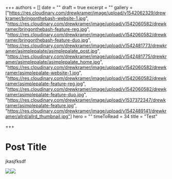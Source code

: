 +++
authors = []
date = ""
draft = true
excerpt = ""
gallery = ["https://res.cloudinary.com/drewkramer/image/upload/v1542062329/drewkramer/bringonthebash-website-1.jpg", "https://res.cloudinary.com/drewkramer/image/upload/v1542060582/drewkramer/bringonthebash-feature-reg.jpg", "https://res.cloudinary.com/drewkramer/image/upload/v1542060582/drewkramer/bringonthebash-feature-duo.jpg", "https://res.cloudinary.com/drewkramer/image/upload/v1542481773/drewkramer/asimplepalate/asimplepalate_post.jpg", "https://res.cloudinary.com/drewkramer/image/upload/v1542481775/drewkramer/asimplepalate/asimplepalate_home.jpg", "https://res.cloudinary.com/drewkramer/image/upload/v1542060582/drewkramer/asimplepalate-website-1.jpg", "https://res.cloudinary.com/drewkramer/image/upload/v1542060582/drewkramer/asimplepalate-feature-reg.jpg", "https://res.cloudinary.com/drewkramer/image/upload/v1542060582/drewkramer/asimplepalate-feature-duo.jpg", "https://res.cloudinary.com/drewkramer/image/upload/v1537372347/drewkramer/asimplepalate-feature.jpg", "https://res.cloudinary.com/drewkramer/image/upload/v1542489141/drewkramer/allrd/allrd_thumbnail.jpg"]
hero = ""
timeToRead = 34
title = "Test"

+++
# Post Title

jkasjfksdf

![](https://res.cloudinary.com/drewkramer/image/upload/v1542489529/drewkramer/juiceco/juiceco_thumbnail.jpg)![](https://res.cloudinary.com/drewkramer/image/upload/v1542060582/drewkramer/asimplepalate-feature-reg.jpg)